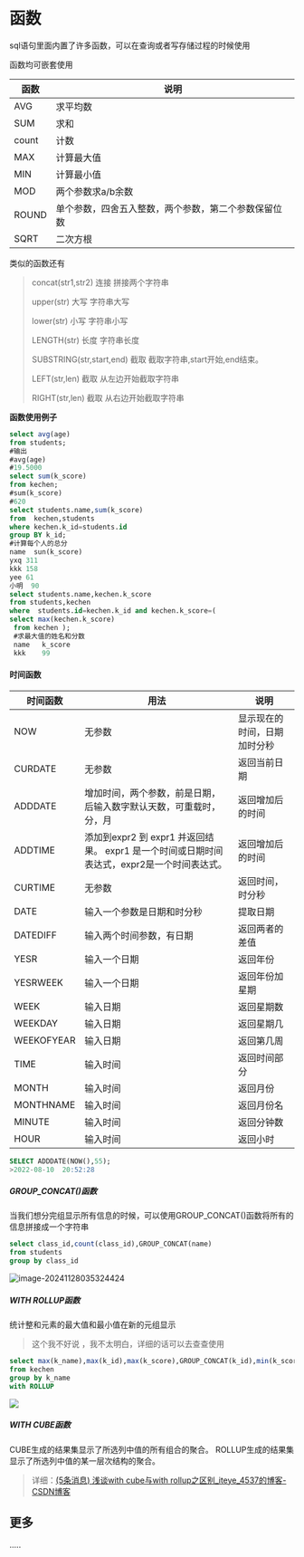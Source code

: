 # 函数

sql语句里面内置了许多函数，可以在查询或者写存储过程的时候使用

函数均可嵌套使用

| 函数  | 说明                                                 |
| ----- | ---------------------------------------------------- |
| AVG   | 求平均数                                             |
| SUM   | 求和                                                 |
| count | 计数                                                 |
| MAX   | 计算最大值                                           |
| MIN   | 计算最小值                                           |
| MOD   | 两个参数求a/b余数                                    |
| ROUND | 单个参数，四舍五入整数，两个参数，第二个参数保留位数 |
| SQRT  | 二次方根                                             |

类似的函数还有

> concat(str1,str2) 连接 拼接两个字符串
> 
> upper(str) 大写 字符串大写
> 
> lower(str) 小写 字符串小写
> 
> LENGTH(str) 长度 字符串长度
> 
> SUBSTRING(str,start,end) 截取 截取字符串,start开始,end结束。
> 
> LEFT(str,len) 截取 从左边开始截取字符串
> 
> RIGHT(str,len) 截取 从右边开始截取字符串

**函数使用例子**



```sql
select avg(age)
from students;
#输出
#avg(age)
#19.5000
select sum(k_score)
from kechen;
#sum(k_score)
#620
select students.name,sum(k_score)
from  kechen,students
where kechen.k_id=students.id
group BY k_id;
#计算每个人的总分
name  sun(k_score)
yxq	311
kkk	158
yee	61
小明	90
select students.name,kechen.k_score
from students,kechen
where  students.id=kechen.k_id and kechen.k_score=(
select max(kechen.k_score)
 from kechen );
 #求最大值的姓名和分数
 name   k_score
 kkk    99
```



#### 时间函数

| 时间函数   | 用法                                                         | 说明                         |
| ---------- | ------------------------------------------------------------ | ---------------------------- |
| NOW        | 无参数                                                       | 显示现在的时间，日期加时分秒 |
| CURDATE    | 无参数                                                       | 返回当前日期                 |
| ADDDATE    | 增加时间，两个参数，前是日期，后输入数字默认天数，可重载时，分，月 | 返回增加后的时间             |
| ADDTIME    | 添加到expr2 到 expr1 并返回结果。 expr1 是一个时间或日期时间表达式，expr2是一个时间表达式。 | 返回增加后的时间             |
| CURTIME    | 无参数                                                       | 返回时间，时分秒             |
| DATE       | 输入一个参数是日期和时分秒                                   | 提取日期                     |
| DATEDIFF   | 输入两个时间参数，有日期                                     | 返回两者的差值               |
| YESR       | 输入一个日期                                                 | 返回年份                     |
| YESRWEEK   | 输入一个日期                                                 | 返回年份加星期               |
| WEEK       | 输入日期                                                     | 返回星期数                   |
| WEEKDAY    | 输入日期                                                     | 返回星期几                   |
| WEEKOFYEAR | 输入日期                                                     | 返回第几周                   |
| TIME       | 输入时间                                                     | 返回时间部分                 |
| MONTH      | 输入时间                                                     | 返回月份                     |
| MONTHNAME  | 输入时间                                                     | 返回月份名                   |
| MINUTE     | 输入时间                                                     | 返回分钟数                   |
| HOUR       | 输入时间                                                     | 返回小时                     |

```sql
SELECT ADDDATE(NOW(),55);
>2022-08-10  20:52:28
```
##### GROUP_CONCAT()函数

当我们想分完组显示所有信息的时候，可以使用GROUP_CONCAT()函数将所有的信息拼接成一个字符串

```sql
select class_id,count(class_id),GROUP_CONCAT(name)
from students
group by class_id

```

![image-20241128035324424](https://yee-1312555989.cos.ap-guangzhou.myqcloud.com//blog202411280353630.webp)


##### WITH ROLLUP函数

统计整和元素的最大值和最小值在新的元组显示

> 这个我不好说 ，我不太明白，详细的话可以去查查使用

```sql
select max(k_name),max(k_id),max(k_score),GROUP_CONCAT(k_id),min(k_score)
from kechen
group by k_name
with ROLLUP

```

![](https://yee-1312555989.cos.ap-guangzhou.myqcloud.com/markdown/3.png)


##### WITH CUBE函数

CUBE生成的结果集显示了所选列中值的所有组合的聚合。
ROLLUP生成的结果集显示了所选列中值的某一层次结构的聚合。

>  详细：[(5条消息) 浅谈with cube与with rollup之区别_iteye_4537的博客-CSDN博客](https://blog.csdn.net/iteye_4537/article/details/82342135)
>  

## 更多

.....





